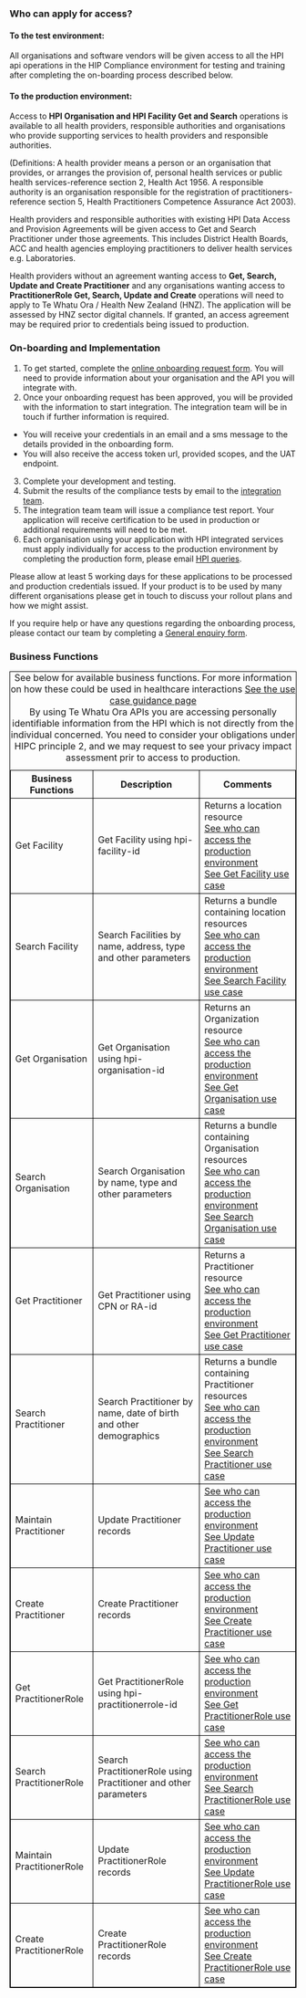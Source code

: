 

### Who can apply for access?

#### To the test environment:
All organisations and software vendors will be given access to all the HPI api operations in the HIP Compliance environment for testing and training after
completing the on-boarding process described below.

#### To the production environment:
Access to **HPI Organisation and HPI Facility Get and Search** operations is available to all health providers, responsible authorities and organisations who
provide supporting services to health providers and responsible authorities.

(Definitions: A health provider means a person or an organisation that provides, or arranges the provision of, personal health services or public health
services-reference section 2, Health Act 1956. A responsible authority is an organisation responsible for the registration of practitioners-reference section 5,
Health Practitioners Competence Assurance Act 2003).

Health providers and responsible authorities with existing HPI Data Access and Provision Agreements will be given access to Get and Search Practitioner under those
agreements. This includes District Health Boards, ACC and health agencies employing practitioners to deliver health services e.g. Laboratories.

Health providers without an agreement wanting access to **Get, Search, Update and Create Practitioner** and any organisations wanting access to **PractitionerRole Get, Search,
Update and Create** operations will need to apply to Te Whatu Ora / Health New Zealand (HNZ). The application will be assessed by HNZ sector digital channels. If granted, an access agreement may be required prior to credentials being issued to production.


### On-boarding and Implementation

1. To get started, complete the [online onboarding request form](https://mohapis.atlassian.net/servicedesk/customer/portal/3/group/11/create/67). You will need to provide information about your organisation and the API you will integrate with.
2. Once your onboarding request has been approved, you will be provided with the information to start integration. The integration team will be in touch if further information is required.
  * You will receive your credentials in an email and a sms message to the details provided in the onboarding form.
  * You will also receive the access token url, provided scopes, and the UAT endpoint.
3. Complete your development and testing.
4. Submit the results of the compliance tests by email to the [integration team](mailto:integration@health.govt.nz).
5. The integration team team will issue a compliance test report. Your application will receive certification to be used in production or additional requirements will need to be met.
6. Each organisation using your application with HPI integrated services must apply individually for access to the production environment by completing the production form, please email [HPI queries](mailto:HI_Provider@health.govt.nz).

Please allow at least 5 working days for these applications to be processed and production credentials issued. If your product is to be used by many different organisations please get in touch to discuss your rollout plans and how we might assist.

If you require help or have any questions regarding the onboarding process, please contact our team by completing a [General enquiry form](https://mohapis.atlassian.net/servicedesk/customer/portal/3/group/11/create/36).


<h3>Business Functions</h3>
<table>
<style>
table, th, td {
  border: 1px solid black;
  border-collapse: collapse;
}
</style>
<caption>See below for available business functions. For more information on how these could be used in healthcare interactions <a href="Guidance.html">See the use case guidance page</a> <br /> By using Te Whatu Ora APIs you are accessing personally identifiable information from the HPI which is not directly from the individual concerned. You need to consider your obligations under HIPC principle 2, and we may request to see your privacy impact assessment prir to access to production. </caption>
<tr><th>Business Functions</th>
<th>Description</th>
<th>Comments</th></tr>

<tr><td>Get Facility</td>
<td>Get Facility using hpi-facility-id</td>
<td>Returns a location resource <br /> 
<a href="Onboarding.html#to-the-production-environment">See who can access the production environment</a> <br />
<a href="getLocation.html">See Get Facility use case</a></td></tr>

<tr><td>Search Facility</td>
<td>Search Facilities by name, address, type and other parameters</td>
<td>Returns a bundle containing location resources <br /> 
<a href="Onboarding.html#to-the-production-environment">See who can access the production environment</a> <br />
<a href="searchLocation.html">See Search Facility use case</a></td></tr>

<tr><td>Get Organisation</td>
<td>Get Organisation using hpi-organisation-id</td>
<td>Returns an Organization resource <br /> 
<a href="Onboarding.html#to-the-production-environment">See who can access the production environment</a> <br />
<a href="getOrganization.html">See Get Organisation use case</a></td></tr>

<tr><td>Search Organisation</td>
<td>Search Organisation by name, type and other parameters</td>
<td>Returns a bundle containing Organisation resources <br /> 
<a href="Onboarding.html#to-the-production-environment">See who can access the production environment</a> <br />
<a href="searchOrganization.html">See Search Organisation use case</a></td></tr>

<tr><td>Get Practitioner</td>
<td>Get Practitioner using CPN or RA-id</td>
<td>Returns a Practitioner resource <br /> 
<a href="Onboarding.html#to-the-production-environment">See who can access the production environment</a> <br />
<a href="getPractitioner.html">See Get Practitioner use case</a></td></tr>

<tr><td> Search Practitioner</td>
<td>Search Practitioner by name, date of birth and other demographics</td>
<td>Returns a bundle containing Practitioner resources <br /> 
<a href="Onboarding.html#to-the-production-environment">See who can access the production environment</a> <br />
<a href="searchPractitioner.html">See Search Practitioner use case</a></td></tr>

<tr><td>Maintain Practitioner </td>
<td>Update Practitioner records</td>
<td><a href="Onboarding.html#to-the-production-environment">See who can access the production environment</a> <br />
<a href="updatePractitioner.html">See Update Practitioner use case</a></td></tr>

<tr><td>Create Practitioner</td>
<td>Create Practitioner records</td>
<td><a href="Onboarding.html#to-the-production-environment">See who can access the production environment</a> <br />
<a href="createPractitioner.html">See Create Practitioner use case</a></td></tr>

<tr><td>Get PractitionerRole </td>
<td>Get PractitionerRole using hpi-practitionerrole-id</td>
<td><a href="Onboarding.html#to-the-production-environment">See who can access the production environment</a> <br />
<a href="getPracRole.html">See Get PractitionerRole use case</a></td></tr>

<tr><td> Search PractitionerRole </td>
<td>Search PractitionerRole using Practitioner and other parameters</td>
<td><a href="Onboarding.html#to-the-production-environment">See who can access the production environment</a> <br />
<a href="searchPracRole.html">See Search PractitionerRole use case</a></td></tr>

<tr><td>Maintain PractitionerRole </td>
<td>Update PractitionerRole records</td>
<td><a href="Onboarding.html#to-the-production-environment">See who can access the production environment</a> <br />
<a href="updatePracRole.html">See Update PractitionerRole use case</a></td></tr>

<tr><td> Create PractitionerRole </td>
<td>Create PractitionerRole records</td>
<td><a href="Onboarding.html#to-the-production-environment">See who can access the production environment</a> <br />
<a href="createPracRole.html">See Create PractitionerRole use case</a></td></tr>
</table>
